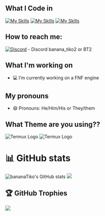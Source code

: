 ## What I Code in
[![My Skills](https://skillicons.dev/icons?i=haxe&theme=dark)](Haxe.org)
[![My Skills](https://skillicons.dev/icons?i=haxeflixel&theme=dark)](https://haxeflixel.com/)
[![My Skills](https://skillicons.dev/icons?i=lua&theme=dark)](https://www.lua.org/) 
  
## How to reach me:
[![Discord](https://skillicons.dev/icons?i=discord&theme=dark)](https://discordapp.com/users/990121240062730250) - Discord banana_tiko2 or BT2

## What I'm working on   
- 💻 I’m currently working on a FNF engine
  
## My pronouns
- 😄 Pronouns: He/Him/His or They/them

## What Theme are you using??
  ![Termux Logo](https://github.com/user-attachments/assets/6a8d94a8-4078-467c-9bd9-0b79998c6c68#gh-dark-mode-only)
  ![Termux Logo](https://github.com/user-attachments/assets/6a8d94a8-4078-467c-9bd9-0b79998c6c68#gh-light-mode-only)

# 📊 GitHub stats
![bananaTiko's GitHub stats](https://github-readme-stats.vercel.app/api?username=bananaTiko&show_icons=true&theme=dark)
![](https://github-readme-stats.vercel.app/api/top-langs/?username=bananaTiko&layout=compact&show_icons=true&theme=dark)

## 🏆 GitHub Trophies
![](https://github-profile-trophy.vercel.app/?username=bananaTiko&theme=discord&no-frame=false&no-bg=false&margin-w=4)
